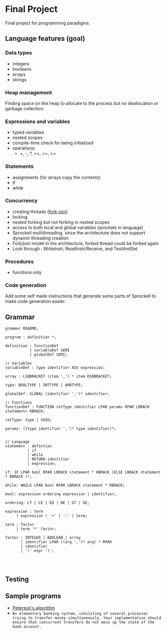 # Final Project

Final project for programming paradigms.

## Language features (goal)
 
### Data types
 - integers
 - booleans
 - arrays
 - strings
 
### Heap management

Finding space on the heap to allocate to the process but no deallocation
or garbage collection. 

### Expressions and variables
 - typed variables
 - nested scopes
 - compile-time check for being initialized
 - operations:
    - +, -, *, ==, <=, >=

### Statements
 - assignments (for arrays copy the contents)
 - if
 - while
 
### Concurrency
 - creating threads ([fork-join](https://en.wikipedia.org/wiki/Fork%E2%80%93join_model))
 - locking
 - nested forking but not forking in nested scopes
 - access to both local and global variables (annotate in language)
 - Sprockell multithreading, since the architecture does not support dynamic threading creation
 - Fork/join model in the architecture, forked thread could be forked again
 - Look through : WriteInstr, ReadInstr/Receive, and TestAndSet

### Procedures
 - functions only
 
 
### Code generation
Add some self made instructions that generate some parts of Sprockell to
make code generation easier.

## Grammar

```antlrv4
grammar README;

program : definition *;

definition : functionDef
           | variableDef SEMI
           | globalDef SEMI;

// Variables
variableDef : type identifier ASS expression;

array : LSQBRACKET (item ',') * item RSQBRACKET;

type: BOOLTYPE | INTTYPE | ARRTYPE;

globalDef: GLOBAL (identifier ',')* identifier;  

// Functions
functionDef : FUNCTION retType identifier LPAR params RPAR LBRACK statement+ RBRACK;

retType: type | VOID;

params: ((type identifier ',')* type identifier)*;


// Language
statement : defintion
          | if
          | while
          | RETURN identifier
          | expression;

if: IF LPAR bool RPAR LBRACK statement * RBRACK (ELSE LBRACK statement * RBRACK )*;

while: WHILE LPAR bool RPAR LBRACK statement * RBRACK;

bool: expression ordering expression | identifier;

ordering: LT | LE | EQ | NE | GT | GE;

expression : term
     | expression ( '+' | '-' ) term;

term : factor
     | term '*' factor;

factor : INTEGER | BOOLEAN | array
       | identifier LPAR ((arg ',')* arg) * RPAR
       | identifier
       | '(' expr ')';




```


## Testing





## Sample programs
 - [Peterson's algorithm](https://en.wikipedia.org/wiki/Peterson%27s_algorithm)
 - ```An elementary banking system, consisting of several processes trying to transfer money simultaneously. Your implementation should ensure that concurrent transfers do not mess up the state of the bank account.```
 